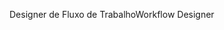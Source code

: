 <span data-ttu-id="232ba-101">Designer de Fluxo de Trabalho</span><span class="sxs-lookup"><span data-stu-id="232ba-101">Workflow Designer</span></span>